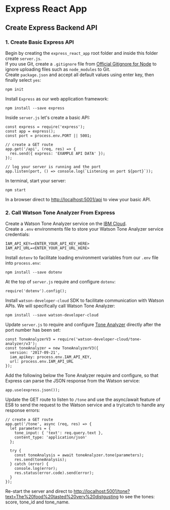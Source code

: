 # Express React App
## Create Express Backend API
### 1. Create Basic Express API
Begin by creating the `express_react_app` root folder and inside this folder create `server.js`.<br />
If you use Git, create a `.gitignore` file from [Official Gitignore for Node](https://github.com/github/gitignore/blob/master/Node.gitignore) to ignore uploading files such as `node_modules` to Git.<br />
Create `package.json` and accept all default values using enter key, then finally select `yes`:
```
npm init
```
Install `Express` as our web application framework:
```
npm install --save express
```
Inside `server.js` let\'s create a basic API:
```
const express = require('express');
const app = express();
const port = process.env.PORT || 5001;

// create a GET route
app.get('/api', (req, res) => {
  res.send({ express: 'EXAMPLE API DATA' });
});

// log your server is running and the port
app.listen(port, () => console.log(`Listening on port ${port}`));
```
In terminal, start your server:
```
npm start
```
In a browser direct to [http://localhost:5001/api](http://localhost:5001/api) to view your basic API.<br />

### 2. Call Watson Tone Analyzer From Express
Create a Watson Tone Analyzer service on the [IBM Cloud](https://www.ibm.com/cloud/).<br />
Create a `.env` environments file to store your Watson Tone Analyzer service credentials:
```
IAM_API_KEY=<ENTER_YOUR_API_KEY_HERE>
IAM_API_URL=<ENTER_YOUR_API_URL_HERE>
```
Install `dotenv` to facilitate loading environment variables from our `.env` file into `process.env`:
```
npm install --save dotenv
```
At the top of `server.js` require and configure `dotenv`:
```
require('dotenv').config();
```
Install `watson-developer-cloud` SDK to facilitate communication with Watson APIs. We will specifically call Watson Tone Analyzer:
```
npm install --save watson-developer-cloud
```
Update `server.js` to require and configure [Tone Analyzer](https://cloud.ibm.com/docs/services/tone-analyzer?topic=tone-analyzer-gettingStarted#gettingStarted) directly after the port number has been set:
```
const ToneAnalyzerV3 = require('watson-developer-cloud/tone-analyzer/v3');
const toneAnalyzer = new ToneAnalyzerV3({
  version: '2017-09-21',
  iam_apikey: process.env.IAM_API_KEY,
  url: process.env.IAM_API_URL
});
```
Add the following below the Tone Analyzer require and configure, so that Express can parse the JSON response from the Watson service:
```
app.use(express.json());
```
Update the GET route to listen to `/tone` and use the async/await feature of ES8 to send the request to the Watson service and a try/catch to handle any response errors:
```
// create a GET route
app.get('/tone', async (req, res) => {
  let parameters = {
    tone_input: { 'text': req.query.text },
    content_type: 'application/json'
  };

  try {
    const toneAnalysis = await toneAnalyzer.tone(parameters);
    res.send(toneAnalysis);
  } catch (error) {
    console.log(error);
    res.status(error.code).send(error);
  }
});
```
Re-start the server and direct to [http://localhost:5001/tone?text=The%20food%20tasted%20very%20distgusting](http://localhost:5001/tone?text=The%20food%20tasted%20very%20distgusting) to see the tones: score, tone_id and tone_name.<br />